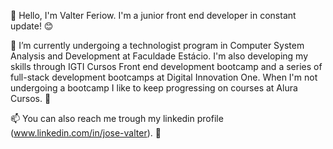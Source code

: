 👋 Hello, I'm Valter Feriow. I'm a junior front end developer in constant update! 😊 

🌱 I’m currently undergoing a technologist program in Computer System Analysis and Development at Faculdade Estácio. I'm also developing my skills through IGTI Cursos Front end development bootcamp and a series of full-stack development bootcamps at Digital Innovation One. When I'm not undergoing a bootcamp I like to keep progressing on courses at Alura Cursos. 🌳  

📫 You can also reach me trough my linkedin profile (www.linkedin.com/in/jose-valter). 📨

<!---
Feriow/Feriow is a ✨ special ✨ repository because its `README.md` (this file) appears on your GitHub profile.
You can click the Preview link to take a look at your changes.
--->
